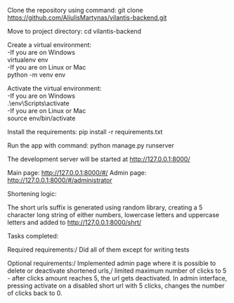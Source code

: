 Clone the repository using command: 
git clone https://github.com/AliulisMartynas/vilantis-backend.git

Move to project directory: 
cd vilantis-backend

Create a virtual environment:\
-If you are on Windows\
virtualenv env\
-If you are on Linux or Mac\
python -m venv env

Activate the virtual environment:\
-If you are on Windows\
.\env\Scripts\activate\
-If you are on Linux or Mac\
source env/bin/activate

Install the requirements: pip install -r requirements.txt

Run the app with command:
python manage.py runserver

The development server will be started at http://127.0.0.1:8000/

Main page: http://127.0.0.1:8000/#/
Admin page: http://127.0.0.1:8000/#/administrator

Shortening logic:

The short urls suffix is generated using random library, creating a 5 character long string of either numbers, lowercase letters and uppercase letters and added to http://127.0.0.1:8000/shrt/

Tasks completed:

Required requirements:/
Did all of them except for writing tests

Optional requirements:/
Implemented admin page where it is possible to delete or deactivate shortened urls,/
limited maximum number of clicks to 5 - after clicks amount reaches 5, the url gets deactivated. In admin interface, pressing activate on a disabled short url with 5 clicks, changes the number of clicks back to 0.
